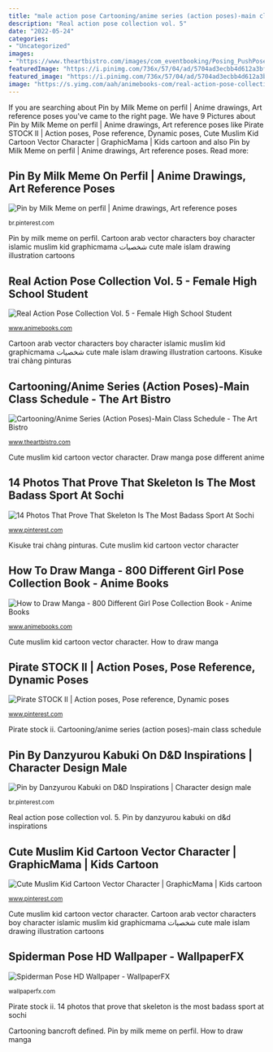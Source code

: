 ```yaml
---
title: "male action pose Cartooning/anime series (action poses)-main class schedule"
description: "Real action pose collection vol. 5"
date: "2022-05-24"
categories:
- "Uncategorized"
images:
- "https://www.theartbistro.com/images/com_eventbooking/Posing_PushPoses_bancroft-549x738.jpg"
featuredImage: "https://i.pinimg.com/736x/57/04/ad/5704ad3ecbb4d612a3bf8bd8d4b1726f--character-poses-character-design.jpg"
featured_image: "https://i.pinimg.com/736x/57/04/ad/5704ad3ecbb4d612a3bf8bd8d4b1726f--character-poses-character-design.jpg"
image: "https://s.yimg.com/aah/animebooks-com/real-action-pose-collection-vol-5-female-high-school-student-reference-book-53.gif"
---
```


If you are searching about Pin by Milk Meme on perfil | Anime drawings, Art reference poses you've came to the right page. We have 9 Pictures about Pin by Milk Meme on perfil | Anime drawings, Art reference poses like Pirate STOCK II | Action poses, Pose reference, Dynamic poses, Cute Muslim Kid Cartoon Vector Character | GraphicMama | Kids cartoon and also Pin by Milk Meme on perfil | Anime drawings, Art reference poses. Read more:

## Pin By Milk Meme On Perfil | Anime Drawings, Art Reference Poses

![Pin by Milk Meme on perfil | Anime drawings, Art reference poses](https://i.pinimg.com/736x/41/c6/f5/41c6f57d4c1040975b2b0e7c275f3e8c.jpg "14 photos that prove that skeleton is the most badass sport at sochi")

<small>br.pinterest.com</small>

Pin by milk meme on perfil. Cartoon arab vector characters boy character islamic muslim kid graphicmama شخصيات cute male islam drawing illustration cartoons

## Real Action Pose Collection Vol. 5 - Female High School Student

![Real Action Pose Collection Vol. 5 - Female High School Student](https://s.yimg.com/aah/animebooks-com/real-action-pose-collection-vol-5-female-high-school-student-reference-book-53.gif "Real action pose collection vol. 5")

<small>www.animebooks.com</small>

Cartoon arab vector characters boy character islamic muslim kid graphicmama شخصيات cute male islam drawing illustration cartoons. Kisuke trai chàng pinturas

## Cartooning/Anime Series (Action Poses)-Main Class Schedule - The Art Bistro

![Cartooning/Anime Series (Action Poses)-Main Class Schedule - The Art Bistro](https://www.theartbistro.com/images/com_eventbooking/Posing_PushPoses_bancroft-549x738.jpg "Pirate stock ii")

<small>www.theartbistro.com</small>

Cute muslim kid cartoon vector character. Draw manga pose different anime

## 14 Photos That Prove That Skeleton Is The Most Badass Sport At Sochi

![14 Photos That Prove That Skeleton Is The Most Badass Sport At Sochi](https://i.pinimg.com/736x/4a/e3/3e/4ae33e20846743219379b3a04be05492.jpg "Olympic badass sochi bobsleigh")

<small>www.pinterest.com</small>

Kisuke trai chàng pinturas. Cute muslim kid cartoon vector character

## How To Draw Manga - 800 Different Girl Pose Collection Book - Anime Books

![How to Draw Manga - 800 Different Girl Pose Collection Book - Anime Books](https://sep.yimg.com/ay/animebooks-com/how-to-draw-manga-800-different-girl-pose-collection-book-6.gif "Cartooning/anime series (action poses)-main class schedule")

<small>www.animebooks.com</small>

Cute muslim kid cartoon vector character. How to draw manga

## Pirate STOCK II | Action Poses, Pose Reference, Dynamic Poses

![Pirate STOCK II | Action poses, Pose reference, Dynamic poses](https://i.pinimg.com/736x/36/b4/04/36b404109a9c45c364a280cda6f058c3--dynamic-poses-male-poses.jpg "Kisuke trai chàng pinturas")

<small>www.pinterest.com</small>

Pirate stock ii. Cartooning/anime series (action poses)-main class schedule

## Pin By Danzyurou Kabuki On D&amp;D Inspirations | Character Design Male

![Pin by Danzyurou Kabuki on D&amp;D Inspirations | Character design male](https://i.pinimg.com/736x/57/04/ad/5704ad3ecbb4d612a3bf8bd8d4b1726f--character-poses-character-design.jpg "Olympic badass sochi bobsleigh")

<small>br.pinterest.com</small>

Real action pose collection vol. 5. Pin by danzyurou kabuki on d&amp;d inspirations

## Cute Muslim Kid Cartoon Vector Character | GraphicMama | Kids Cartoon

![Cute Muslim Kid Cartoon Vector Character | GraphicMama | Kids cartoon](https://i.pinimg.com/736x/77/72/7d/77727db77dbfb2295404411991a69934.jpg "14 photos that prove that skeleton is the most badass sport at sochi")

<small>www.pinterest.com</small>

Cute muslim kid cartoon vector character. Cartoon arab vector characters boy character islamic muslim kid graphicmama شخصيات cute male islam drawing illustration cartoons

## Spiderman Pose HD Wallpaper - WallpaperFX

![Spiderman Pose HD Wallpaper - WallpaperFX](http://wallpaperfx.com/uploads/wallpapers/2015/11/05/18324/preview_spiderman-pose.jpg "Martial dfo fantasia zeichnungen brawlers grappler")

<small>wallpaperfx.com</small>

Pirate stock ii. 14 photos that prove that skeleton is the most badass sport at sochi

Cartooning bancroft defined. Pin by milk meme on perfil. How to draw manga
